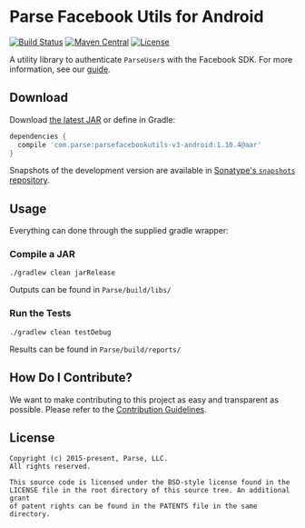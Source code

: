 # Parse Facebook Utils for Android
[![Build Status][build-status-svg]][build-status-link]
[![Maven Central][maven-svg]][maven-link]
[![License][license-svg]][license-link]

A utility library to authenticate `ParseUser`s with the Facebook SDK. For more information, see our [guide][guide].

## Download
Download [the latest JAR][latest] or define in Gradle:

```groovy
dependencies {
  compile 'com.parse:parsefacebookutils-v3-android:1.10.4@aar'
}
```

Snapshots of the development version are available in [Sonatype's `snapshots` repository][snap].

## Usage
Everything can done through the supplied gradle wrapper:

### Compile a JAR
```
./gradlew clean jarRelease
```
Outputs can be found in `Parse/build/libs/`

### Run the Tests
```
./gradlew clean testDebug
```
Results can be found in `Parse/build/reports/`

## How Do I Contribute?
We want to make contributing to this project as easy and transparent as possible. Please refer to the [Contribution Guidelines](CONTRIBUTING.md).

## License
    Copyright (c) 2015-present, Parse, LLC.
    All rights reserved.

    This source code is licensed under the BSD-style license found in the
    LICENSE file in the root directory of this source tree. An additional grant 
    of patent rights can be found in the PATENTS file in the same directory.

 [guide]: https://parse.com/docs/android/guide#users-facebook-users

 [latest]: https://search.maven.org/remote_content?g=com.parse&a=parsefacebookutils-v3-android&v=LATEST
 [snap]: https://oss.sonatype.org/content/repositories/snapshots/

 [build-status-svg]: https://travis-ci.org/ParsePlatform/ParseFacebookUtils-Android.svg?branch=master-v3
 [build-status-link]: https://travis-ci.org/ParsePlatform/ParseFacebookUtils-Android
 [maven-svg]: https://maven-badges.herokuapp.com/maven-central/com.parse/parsefacebookutils-v3-android/badge.svg?style=flat
 [maven-link]: https://maven-badges.herokuapp.com/maven-central/com.parse/parsefacebookutils-v3-android
 [license-svg]: https://img.shields.io/badge/license-BSD-lightgrey.svg
 [license-link]: https://github.com/ParsePlatform/ParseFacebookUtils-Android/blob/master/LICENSE

